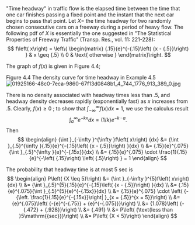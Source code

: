 "Time headway" in traffic flow is the elapsed time between the time that one car finishes passing a fixed point and the instant that the next car begins to pass that point. 
Let $X =$ the time headway for two randomly chosen consecutive cars on a freeway during a period of heavy flow. 
The following pdf of $X$ is essentially the one suggested in "The Statistical Properties of Freeway Traffic" (Transp. Res., vol. 11: 221-228):
$$
f\left( x\right) = \left\{ \begin{matrix} {.15}{e}^{-{.15}\left( {x - {.5}}\right) } & x \geq {.5} \\ 0 & \text{ otherwise } \end{matrix}\right.
$$

The graph of $f\left( x\right)$ is given in Figure 4.4; 

Figure 4.4 
The density curve for time headway in Example 4.5
![01925166-48c0-7eca-9860-67f13d0848b1_4_744_1776_913_389_0.jpg](images/01925166-48c0-7eca-9860-67f13d0848b1_4_744_1776_913_389_0.jpg)

There is no density associated with headway times less than ${.5}$, and headway density decreases rapidly (exponentially fast) as $x$ increases from .5. 
Clearly, $f\left( x\right) \geq 0$ ; to show that ${\int }_{-\infty }^{\infty }f\left( x\right) {dx} = 1$, we use the calculus result $${\int }_{a}^{\infty }{e}^{-{kx}}{dx} = \left( {1/k}\right) {e}^{-k \cdot a} .$$
Then
$$
\begin{align}
{\int }_{-\infty }^{\infty }f\left( x\right) {dx} 
&= {\int }_{.5}^{\infty }{.15}{e}^{-{.15}\left( {x - {.5}}\right) }{dx} \\
&= {.15}{e}^{.075}{\int }_{.5}^{\infty }{e}^{-{.15x}}{dx} \\
&= {.15}{e}^{.075} \cdot \frac{1}{.15}{e}^{-\left( {.15}\right) \left( {.5}\right) } = 1 
\end{align}
$$

The probability that headway time is at most 5 sec is
$$
\begin{align}
P\left( {X \leq 5}\right) 
&= {\int }_{-\infty }^{5}f\left( x\right) {dx} \\
&= {\int }_{.5}^{5}{.15}{e}^{-{.15}\left( {x - {.5}}\right) }{dx} \\
&= {.15}{e}^{.075}{\int }_{.5}^{5}{e}^{-{.15x}}{dx} \\
&= {.15}{e}^{.075} \cdot \left( {-{\left. \frac{1}{.15}{e}^{-{.15x}}\right| }_{x = {.5}}^{x = 5}}\right) \\
&= {e}^{.075}\left( {-{e}^{-{.75}} + {e}^{-{.075}}}\right) \\
&= {1.078}\left( {-{.472} + {.928}}\right) \\
&= {.491} \\
&= P\left( {\text{less than }5\mathrm{{sec}}}\right) \\
&= P\left( {X < 5}\right)
\end{align}
$$
